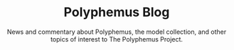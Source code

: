 ---
title: Polyphemus Blog
subtitle: News and commentary about Polyphemus, the model collection, and other topics of interest to The Polyphemus Project.
listing:
  sort: "date desc"
  contents: "posts/*/index.qmd"
  sort-ui: false
  filter-ui: false
  categories: true
  feed: true
page-layout: full
title-block-banner: "#EDF3F9"
title-block-banner-color: body
search: false
---